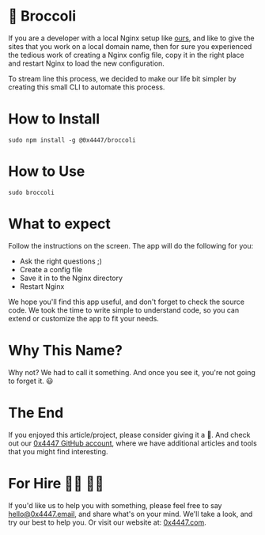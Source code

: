# 🥦 Broccoli

If you are a developer with a local Nginx setup like [ours](https://github.com/davidgatti/my-development-setup/tree/master/05_custom_domains), and like to give the sites that you work on a local domain name, then for sure you experienced the tedious work of creating a Nginx config file, copy it in the right place and restart Nginx to load the new configuration.

To stream line this process, we decided to make our life bit simpler by creating this small CLI to automate this process.

# How to Install

```
sudo npm install -g @0x4447/broccoli
```

# How to Use

```
sudo broccoli
```

# What to expect

Follow the instructions on the screen. The app will do the following for you:

- Ask the right questions ;)
- Create a config file
- Save it in to the Nginx directory
- Restart Nginx

We hope you'll find this app useful, and don't forget to check the source code. We took the time to write simple to understand code, so you can extend or customize the app to fit your needs.

# Why This Name?

Why not? We had to call it something. And once you see it, you're not going to forget it. 😃

# The End

If you enjoyed this article/project, please consider giving it a 🌟. And check out our [0x4447 GitHub account](https://github.com/0x4447), where we have additional articles and tools that you might find interesting.

# For Hire 👨‍💻 👩‍💻

If you'd like us to help you with something, please feel free to say hello@0x4447.email, and share what's on your mind. We'll take a look, and try our best to help you. Or visit our website at: [0x4447.com](https://0x4447.com).
